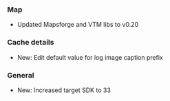 ### Map
- Updated Mapsforge and VTM libs to v0.20

### Cache details
- New: Edit default value for log image caption prefix

### General
- New: Increased target SDK to 33
